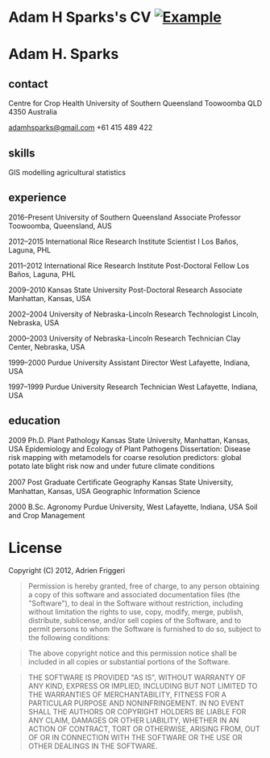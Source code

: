 # Adam H Sparks's CV  [![Example](https://img.shields.io/badge/Download%20Full%20CV-PDF-brightgreen.svg)](https://github.com/adamhsparks/AHSparks_CV/raw/master/AHSparks_CV.pdf)

# Adam H. Sparks
## contact

Centre for Crop Health
University of Southern Queensland
Toowoomba QLD 4350 Australia

adamhsparks@gmail.com
+61 415 489 422

## skills

GIS
modelling
agricultural statistics

## experience

2016–Present University of Southern Queensland
Associate Professor
Toowoomba, Queensland, AUS

2012–2015 International Rice Research Institute
Scientist I
Los Baños, Laguna, PHL

2011–2012 International Rice Research Institute
Post-Doctoral Fellow
Los Baños, Laguna, PHL

2009–2010 Kansas State University
Post-Doctoral Research Associate
Manhattan, Kansas, USA

2002–2004 University of Nebraska-Lincoln
Research Technologist
Lincoln, Nebraska, USA

2000–2003 University of Nebraska-Lincoln
Research Technician
Clay Center, Nebraska, USA

1999–2000 Purdue University
Assistant Director
West Lafayette, Indiana, USA

1997–1999 Purdue University
Research Technician
West Lafayette, Indiana, USA


## education
2009 Ph.D. Plant Pathology
Kansas State University, Manhattan, Kansas, USA
Epidemiology and Ecology of Plant Pathogens
Dissertation: Disease risk mapping with metamodels for coarse resolution
predictors: global potato late blight risk now and under future climate conditions

2007 Post Graduate Certiﬁcate Geography
Kansas State University, Manhattan, Kansas, USA
Geographic Information Science

2000 B.Sc. Agronomy
Purdue University, West Lafayette, Indiana, USA
Soil and Crop Management


# License

Copyright (C) 2012, Adrien Friggeri

> Permission is hereby granted, free of charge, to any person obtaining a copy  of this software and associated documentation files (the "Software"), to deal in the Software without restriction, including without limitation the rights to use, copy, modify, merge, publish, distribute, sublicense, and/or sell copies of the Software, and to permit persons to whom the Software is furnished to do so, subject to the following conditions:

> The above copyright notice and this permission notice shall be included in all copies or substantial portions of the Software.

> THE SOFTWARE IS PROVIDED "AS IS", WITHOUT WARRANTY OF ANY KIND, EXPRESS OR IMPLIED, INCLUDING BUT NOT LIMITED TO THE WARRANTIES OF MERCHANTABILITY, FITNESS FOR A PARTICULAR PURPOSE AND NONINFRINGEMENT. IN NO EVENT SHALL THE AUTHORS OR COPYRIGHT HOLDERS BE LIABLE FOR ANY CLAIM, DAMAGES OR OTHER LIABILITY, WHETHER IN AN ACTION OF CONTRACT, TORT OR OTHERWISE, ARISING FROM, OUT OF OR IN CONNECTION WITH THE SOFTWARE OR THE USE OR OTHER DEALINGS IN THE SOFTWARE.
